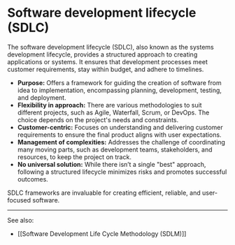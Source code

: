 
# Software development lifecycle (SDLC)

The software development lifecycle (SDLC), also known as the systems development lifecycle, provides a structured approach to creating applications or systems. It ensures that development processes meet customer requirements, stay within budget, and adhere to timelines.

- **Purpose:** Offers a framework for guiding the creation of software from idea to implementation, encompassing planning, development, testing, and deployment.
- **Flexibility in approach:** There are various methodologies to suit different projects, such as Agile, Waterfall, Scrum, or DevOps. The choice depends on the project's needs and constraints.
- **Customer-centric:** Focuses on understanding and delivering customer requirements to ensure the final product aligns with user expectations.
- **Management of complexities:** Addresses the challenge of coordinating many moving parts, such as development teams, stakeholders, and resources, to keep the project on track.
- **No universal solution:** While there isn’t a single "best" approach, following a structured lifecycle minimizes risks and promotes successful outcomes.

SDLC frameworks are invaluable for creating efficient, reliable, and user-focused software.

---

See also:

- [[Software Development Life Cycle Methodology (SDLM)]]